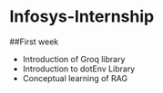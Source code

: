 # Infosys-Internship

##First week
- Introduction of Groq library
- Introduction to dotEnv Library
- Conceptual learning of RAG